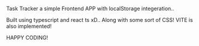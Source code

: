 Task Tracker a simple Frontend APP with localStorage integeration..  

Built using typescript and react ts xD.. Along with some sort of CSS! VITE is also implemented!

HAPPY CODING!
